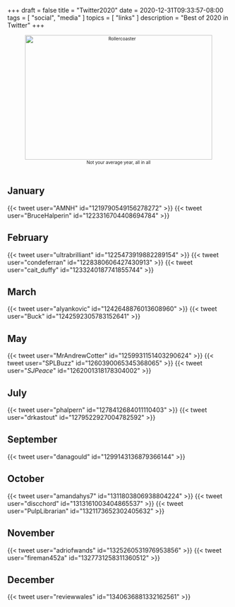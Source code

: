 +++
draft = false
title = "Twitter2020"
date = 2020-12-31T09:33:57-08:00
tags = [
  "social",
  "media"
  ]
topics = [
  "links"
]
description = "Best of 2020 in Twitter"
+++

<div align="center" style="font-size:x-small"><img src="https://milkfish08.s3.amazonaws.com/photo/blog/abovethefold/dreamstime_xxl_94536757.jpg" alt="Rollercoaster"
title="Rollercoaster" width="424" height="282" /><br />
Not your average year, all in all
</div><br clear="all" />

## January

{{< tweet user="AMNH" id="1219790549156278272" >}}
{{< tweet user="BruceHalperin" id="1223316704408694784" >}}

## February

{{< tweet user="ultrabrilliant" id="1225473919882289154" >}}
{{< tweet user="condeferran" id="1228380606427430913" >}}
{{< tweet user="cait_duffy" id="1233240187741855744" >}}

## March

{{< tweet user="alyankovic" id="1242648876013608960" >}}
{{< tweet user="Buck" id="1242592305783152641" >}}

## May

{{< tweet user="MrAndrewCotter" id="1259931151403290624" >}}
{{< tweet user="SPLBuzz" id="1260390065345368065" >}}
{{< tweet user="_SJPeace_" id="1262001318178304002" >}}

## July

{{< tweet user="phalpern" id="1278412684011110403" >}}
{{< tweet user="drkastout" id="1279522927004782592" >}}

## September

{{< tweet user="danagould" id="1299143136879366144" >}}

## October
{{< tweet user="amandahys7" id="1311803806938804224" >}}
{{< tweet user="discchord" id="1313161003404865537" >}}
{{< tweet user="PulpLibrarian" id="1321173652302405632" >}}

## November

{{< tweet user="adriofwands" id="1325260531976953856" >}}
{{< tweet user="fireman452a" id="1327731258311360512" >}}

## December

{{< tweet user="reviewwales" id="1340636881332162561" >}}
